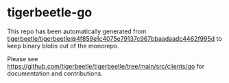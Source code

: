 # tigerbeetle-go
This repo has been automatically generated from
[tigerbeetle/tigerbeetle@4f859e1c4075e79137c967bbaadaadc4462f995d](https://github.com/tigerbeetle/tigerbeetle/commit/4f859e1c4075e79137c967bbaadaadc4462f995d)
to keep binary blobs out of the monorepo.

Please see
<https://github.com/tigerbeetle/tigerbeetle/tree/main/src/clients/go>
for documentation and contributions.